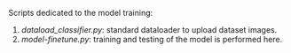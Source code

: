 Scripts dedicated to the model training:

1. *dataload_classifier.py*: standard dataloader to upload dataset images.
2. *model-finetune.py*: training and testing of the model is performed here.
